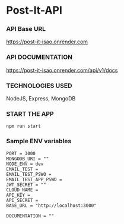 # Post-It-API

### API Base URL
https://post-it-isao.onrender.com

### API DOCUMENTATION
https://post-it-isao.onrender.com/api/v1/docs

### TECHNOLOGIES USED
NodeJS, Express, MongoDB

### START THE APP
```
npm run start
```

### Sample ENV variables
```
PORT = 3000
MONGODB_URI = ""
NODE_ENV = dev
EMAIL_TEST = 
EMAIL_TEST_PSWO = 
EMAIL_TEST_APP_PSWD = 
JWT_SECRET = ""
CLOUD_NAME = 
API_KEY = 
API_SECRET = 
BASE_URL = "http://localhost:3000"

DOCUMENTATION = ""
```
